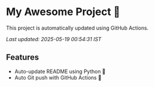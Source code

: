 # My Awesome Project 🚀

This project is automatically updated using GitHub Actions.

_Last updated: 2025-05-19 00:54:31 IST_

## Features
- Auto-update README using Python 🐍
- Auto Git push with GitHub Actions 🤖
